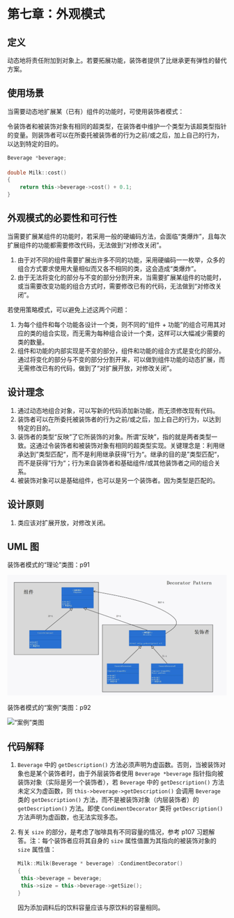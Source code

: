 # 第七章：外观模式

## 定义

动态地将责任附加到对象上。若要拓展功能，装饰者提供了比继承更有弹性的替代方案。

## 使用场景

当需要动态地扩展某（已有）组件的功能时，可使用装饰者模式：

令装饰者和被装饰对象有相同的超类型，在装饰者中维护一个类型为该超类型指针的变量。则装饰者可以在所委托被装饰者的行为之前/或之后，加上自己的行为，以达到特定的目的。

```cpp
Beverage *beverage;

double Milk::cost()
{
	return this->beverage->cost() + 0.1;
}
```

## 外观模式的必要性和可行性

当需要扩展某组件的功能时，若采用一般的硬编码方法，会面临“类爆炸”，且每次扩展组件的功能都需要修改代码，无法做到“对修改关闭”。

1. 由于对不同的组件需要扩展出许多不同的功能，采用硬编码一一枚举，众多的组合方式要求使用大量相似而又各不相同的类，这会造成“类爆炸”。
2. 由于无法将变化的部分与不变的部分分割开来，当需要扩展某组件的功能时，或当需要改变功能的组合方式时，需要修改已有的代码，无法做到“对修改关闭”。

若使用策略模式，可以避免上述这两个问题：

1. 为每个组件和每个功能各设计一个类，则不同的“组件 + 功能”的组合可用其对应的类的组合实现，而无需为每种组合设计一个类，这样可以大幅减少需要的类的数量。
2. 组件和功能的内部实现是不变的部分，组件和功能的组合方式是变化的部分。通过将变化的部分与不变的部分分割开来，可以做到组件功能的动态扩展，而无需修改已有的代码，做到了“对扩展开放，对修改关闭”。

## 设计理念

1. 通过动态地组合对象，可以写新的代码添加新功能，而无须修改现有代码。
2. 装饰者可以在所委托被装饰者的行为之前/或之后，加上自己的行为，以达到特定的目的。
3. 装饰者的类型“反映”了它所装饰的对象。所谓“反映”，指的就是两者类型一致。这通过令装饰者和被装饰对象有相同的超类型实现。关键理念是：利用继承达到”类型匹配“，而不是利用继承获得”行为“。继承的目的是”类型匹配“，而不是获得”行为“；行为来自装饰者和基础组件/或其他装饰者之间的组合关系。
4. 被装饰对象可以是基础组件，也可以是另一个装饰者。因为类型是匹配的。

## 设计原则

1. 类应该对扩展开放，对修改关闭。

## UML 图

装饰者模式的“理论”类图：p91

![“理论”类图](UML1.jpg)

装饰者模式的“案例”类图：p92

![“案例”类图](UML2.jpg)

## 代码解释

1. `Beverage` 中的 `getDescription()` 方法必须声明为虚函数。否则，当被装饰对象也是某个装饰者时，由于外层装饰者使用 `Beverage *beverage` 指针指向被装饰对象（实际是另一个装饰者），若 `Beverage` 中的 `getDescription()` 方法未定义为虚函数，则 `this->beverage->getDescription()` 会调用 `Beverage` 类的 `getDescription()` 方法，而不是被装饰对象（内层装饰者）的 `getDescription()` 方法。即使 `CondimentDecorator` 类将 `getDescription()` 方法声明为虚函数，也无法实现多态。

2. 有关 `size` 的部分，是考虑了咖啡具有不同容量的情况，参考 p107 习题解答。注：每个装饰者应将其自身的 `size` 属性值置为其指向的被装饰对象的 `size` 属性值：

   ```cpp
   Milk::Milk(Beverage * beverage) :CondimentDecorator()
   {
   	this->beverage = beverage;
   	this->size = this->beverage->getSize();
   }
   ```

   因为添加调料后的饮料容量应该与原饮料的容量相同。